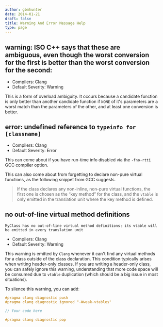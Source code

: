 ```yaml
---
author: gbmhunter
date: 2014-01-21
draft: false
title: Warning And Error Message Help
type: page
---
```


## warning: ISO C++ says that these are ambiguous, even though the worst conversion for the first is better than the worst conversion for the second:

* Compilers: Clang
* Default Severity: Warning

This is a form of overload ambiguity. It occurs because a candidate function is only better than another candidate function if `NONE` of it's parameters are a worst match than the parameters of the other, and at least one conversion is better.

## error: undefined reference to `typeinfo for [classname]`

* Compilers: Clang
* Default Severity: Error

This can come about if you have run-time info disabled via the `-fno-rtti` GCC compiler option.

This can also come about from forgetting to declare non-pure virtual functions, as the following snippet from GCC suggests.

> If the class declares any non-inline, non-pure virtual functions, the first one is chosen as the “key method” for the class, and the `vtable` is only emitted in the translation unit where the key method is defined.

## no out-of-line virtual method definitions

```text
MyClass has no out-of-line virtual method definitions; its vtable will be emitted in every translation unit
```

* Compilers: Clang
* Default Severity: Warning

This warning is emitted by `Clang` whenever it can't find any virtual methods for a class outside of the class declaration. This condition typically arises when writing header-only classes. If you are writing a header-only class, you can safely ignore this warning, understanding that more code space will be consumed due to `vtable` duplication (which should be a big issue in most situations).

To silence this warning, you can add:

```c++
#pragma clang diagnostic push
#pragma clang diagnostic ignored "-Wweak-vtables"

// Your code here

#pragma clang diagnostic pop
```
